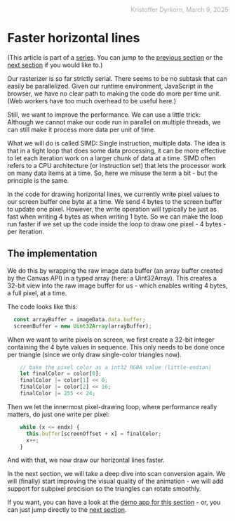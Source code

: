 <div style="text-align:right; color:#aaa">Kristoffer Dyrkorn, March 9, 2025</div>

# Faster horizontal lines

(This article is part of a [series](./#sections). You can jump to the [previous section](2) or the [next section](4) if you would like to.)

Our rasterizer is so far strictly serial. There seems to be no subtask that can easily be parallelized. Given our runtime environment, JavaScript in the browser, we have no clear path to making the code do more per time unit. (Web workers have too much overhead to be useful here.)

Still, we want to improve the performance. We can use a little trick: Although we cannot make our code run in parallel on multiple threads, we can still make it process more data per unit of time.

What we will do is called SIMD: Single instruction, multiple data. The idea is that in a tight loop that does some data processing, it can be more effective to let each iteration work on a larger chunk of data at a time. SIMD often refers to a CPU architecture (or instruction set) that lets the processor work on many data items at a time. So, here we misuse the term a bit - but the principle is the same.

In the code for drawing horizontal lines, we currently write pixel values to our screen buffer one byte at a time. We send 4 bytes to the screen buffer to update one pixel. However, the write operation will typically be just as fast when writing 4 bytes as when writing 1 byte. So we can make the loop run faster if we set up the code inside the loop to draw one pixel - 4 bytes - per iteration.

## The implementation

We do this by wrapping the raw image data buffer (an array buffer created by the Canvas API) in a typed array (here: a Uint32Array). This creates a 32-bit view into the raw image buffer for us - which enables writing 4 bytes, a full pixel, at a time.

The code looks like this:

```JavaScript
  const arrayBuffer = imageData.data.buffer;
  screenBuffer = new Uint32Array(arrayBuffer);
```

When we want to write pixels on screen, we first create a 32-bit integer containing the 4 byte values in sequence. This only needs to be done once per triangle (since we only draw single-color triangles now).

```JavaScript
    // bake the pixel color as a int32 RGBA value (little-endian)
    let finalColor = color[0];
    finalColor |= color[1] << 8;
    finalColor |= color[2] << 16;
    finalColor |= 255 << 24;
```

Then we let the innermost pixel-drawing loop, where performance really matters, do just one write per pixel:

```JavaScript
    while (x <= endx) {
      this.buffer[screenOffset + x] = finalColor;
      x++;
    }
```

And with that, we now draw our horizontal lines faster.

In the next section, we will take a deep dive into scan conversion again. We will (finally) start improving the visual quality of the animation - we will add support for subpixel precision so the triangles can rotate smoothly.

If you want, you can have a look at the [demo app for this section](3/) - or, you can just jump directly to the [next section](4).
